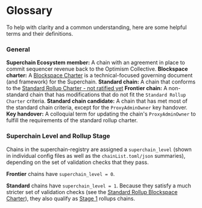 # Glossary

To help with clarity and a common understanding, here are some helpful terms and their definitions.

### General

**Superchain Ecosystem member:** A chain with an agreement in place to commit sequencer revenue back to the Optimism Collective.
**Blockspace charter:** A [Blockspace Charter](https://gov.optimism.io/t/season-6-introducing-blockspace-charters-superchain-first-governance/8133) is a technical-focused governing document (and framework) for the Superchain.
**Standard chain:** A chain that conforms to the [Standard Rollup Charter - not ratified yet](https://gov.optimism.io/t/season-6-draft-standard-rollup-charter/8135)
**Frontier chain:** A non-standard chain that has modifications that do not fit the `Standard Rollup Charter` criteria.
**Standard chain candidate:** A chain that has met most of the standard chain criteria, except for the `ProxyAdminOwner` key handover.
**Key handover:**  A colloquial term for updating the chain's `ProxyAdminOwner` to fulfill the requirements of the standard rollup charter.

### Superchain Level and Rollup Stage

Chains in the superchain-registry are assigned a `superchain_level` (shown in individual config files as well as the `chainList.toml/json` summaries), depending on the set of validation checks that they pass.

**Frontier** chains have `superchain_level = 0`.

**Standard** chains have `superchain_level = 1`. Because they satisfy a much stricter set of validation checks (see the [Standard Rollup Blockspace Charter](https://gov.optimism.io/t/season-6-draft-standard-rollup-charter/8135)), they also qualify as [Stage 1](https://ethereum-magicians.org/t/proposed-milestones-for-rollups-taking-off-training-wheels/11571) rollups chains.

